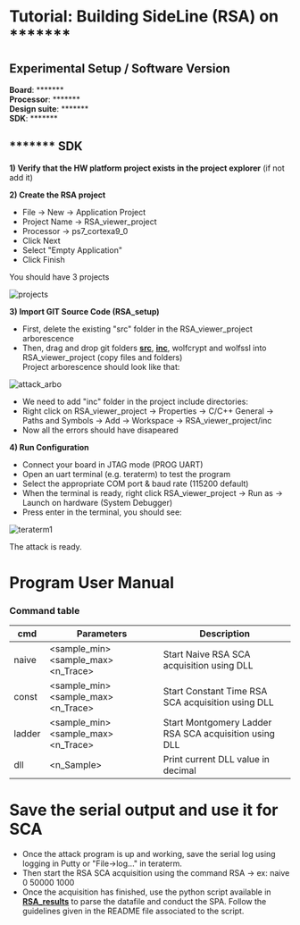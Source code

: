 # Tutorial: Building SideLine (RSA) on  <!---Xilinx Zynq-7000--> *******

## Experimental Setup / Software Version

**Board**: <!---Zybo PB200-279 REV-B-->*******  
**Processor**: <!---Zynq XC7Z010CLG400-->*******  
**Design suite**: <!---Vivado 2018.1-->*******  
**SDK**: <!---Xilinx SDK 2018.1-->*******  

<!---
## Prelude: Vivado

If you already have a working Hardware Platform Specification File for your board, you can skip this step and import it directly in the SDK.
For those who don't have this file, Vivado allows us to create and customize it. 

**1) Create New Vivado Project**
  - Select your board (Here Zybo)
  - No constraint file
  - No source file
  
**2) Create a simple block design**
  - Add "Zynq7 processing system"
  - Run block automation
  - Check apply board preset then press "OK"
  - (optional) Modify UART1 baud rate to 921600 bauds (increases attack speed)
  - Connect "M_AXI_GP0_ACLK" to "FCLK_CLK0"
  - Create HDL wrapper
  
**3) Generate Block Design (Global)**

**4) Generate Bitstream**

**5) Export HW**
- File -> Export -> Export HW (check include bitstream)
- File -> Launch SDK
--> 

## ******* SDK <!---(Vitis)-->

**1) Verify that the HW platform project exists in the project explorer** (if not add it)

**2) Create the RSA project**
  - File -> New -> Application Project
  - Project Name -> RSA_viewer_project
  - Processor -> ps7_cortexa9_0
  - Click Next 
  - Select "Empty Application"
  - Click Finish

You should have 3 projects

![projects](https://user-images.githubusercontent.com/67143135/91533436-294ecc80-e910-11ea-843e-fd6c00a804db.PNG)


**3) Import GIT Source Code (RSA_setup)**
  - First, delete the existing "src" folder in the RSA_viewer_project arborescence
  - Then, drag and drop git folders [**src**](https://github.com/Remote-HWA/SideLine/tree/master/attack_setup/RSA_setup/RSA_sources/src), [**inc**](https://github.com/Remote-HWA/SideLine/tree/master/attack_setup/RSA_setup/RSA_sources/inc), wolfcrypt and wolfssl into RSA_viewer_project (copy files and folders)  
 Project arborescence should look like that: 
 
 ![attack_arbo](https://user-images.githubusercontent.com/67143135/91533432-28b63600-e910-11ea-96a0-5906af471ea2.PNG)
 
 - We need to add "inc" folder in the project include directories:
 - Right click on RSA_viewer_project -> Properties -> C/C++ General -> Paths and Symbols -> Add -> Workspace -> RSA_viewer_project/inc
 - Now all the errors should have disapeared
 
**4) Run Configuration**

- Connect your board in JTAG mode (PROG UART)
- Open an uart terminal (e.g. teraterm) to test the program
- Select the appropriate COM port & baud rate (115200 default)
- When the terminal is ready, right click RSA_viewer_project -> Run as -> Launch on hardware (System Debugger)
- Press enter in the terminal, you should see:

![teraterm1](https://user-images.githubusercontent.com/67143135/91533438-294ecc80-e910-11ea-9cd5-e62caad463d8.PNG)


The attack is ready.

# Program User Manual 

### Command table
| cmd | Parameters | Description |
| --- | --- | --- |
| naive | <sample_min> <sample_max> <n_Trace> | Start Naive RSA SCA acquisition using DLL |
| const | <sample_min> <sample_max> <n_Trace> | Start Constant Time RSA SCA acquisition using DLL |
| ladder | <sample_min> <sample_max> <n_Trace> | Start Montgomery Ladder RSA SCA acquisition using DLL |
| dll | <n_Sample> | Print current DLL value in decimal |
  
# Save the serial output and use it for SCA

- Once the attack program is up and working, save the serial log using logging in Putty or "File->log..." in teraterm. 
- Then start the RSA SCA acquisition using the command RSA -> ex: naive 0 50000 1000
- Once the acquisition has finished, use the python script available in [**RSA_results**](https://github.com/Remote-HWA/SideLine/tree/master/attack_results/RSA_results) to parse the datafile and conduct the SPA. Follow the guidelines given in the README file associated to the script.







  




